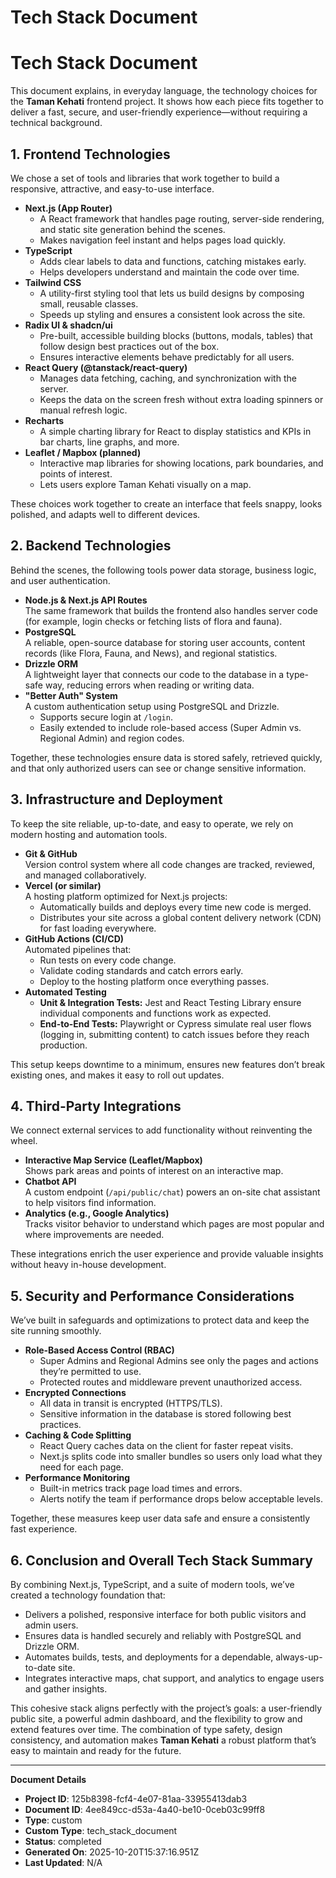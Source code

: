 # Tech Stack Document

# Tech Stack Document

This document explains, in everyday language, the technology choices for the **Taman Kehati** frontend project. It shows how each piece fits together to deliver a fast, secure, and user-friendly experience—without requiring a technical background.

## 1. Frontend Technologies

We chose a set of tools and libraries that work together to build a responsive, attractive, and easy-to-use interface.

- **Next.js (App Router)**
  - A React framework that handles page routing, server-side rendering, and static site generation behind the scenes.
  - Makes navigation feel instant and helps pages load quickly.
- **TypeScript**
  - Adds clear labels to data and functions, catching mistakes early.
  - Helps developers understand and maintain the code over time.
- **Tailwind CSS**
  - A utility-first styling tool that lets us build designs by composing small, reusable classes.
  - Speeds up styling and ensures a consistent look across the site.
- **Radix UI & shadcn/ui**
  - Pre-built, accessible building blocks (buttons, modals, tables) that follow design best practices out of the box.
  - Ensures interactive elements behave predictably for all users.
- **React Query (@tanstack/react-query)**
  - Manages data fetching, caching, and synchronization with the server.
  - Keeps the data on the screen fresh without extra loading spinners or manual refresh logic.
- **Recharts**
  - A simple charting library for React to display statistics and KPIs in bar charts, line graphs, and more.
- **Leaflet / Mapbox (planned)**
  - Interactive map libraries for showing locations, park boundaries, and points of interest.
  - Lets users explore Taman Kehati visually on a map.

These choices work together to create an interface that feels snappy, looks polished, and adapts well to different devices.

## 2. Backend Technologies

Behind the scenes, the following tools power data storage, business logic, and user authentication.

- **Node.js & Next.js API Routes**  
  The same framework that builds the frontend also handles server code (for example, login checks or fetching lists of flora and fauna).
- **PostgreSQL**  
  A reliable, open-source database for storing user accounts, content records (like Flora, Fauna, and News), and regional statistics.
- **Drizzle ORM**  
  A lightweight layer that connects our code to the database in a type-safe way, reducing errors when reading or writing data.
- **"Better Auth" System**  
  A custom authentication setup using PostgreSQL and Drizzle.  
  - Supports secure login at `/login`.  
  - Easily extended to include role-based access (Super Admin vs. Regional Admin) and region codes.

Together, these technologies ensure data is stored safely, retrieved quickly, and that only authorized users can see or change sensitive information.

## 3. Infrastructure and Deployment

To keep the site reliable, up-to-date, and easy to operate, we rely on modern hosting and automation tools.

- **Git & GitHub**  
  Version control system where all code changes are tracked, reviewed, and managed collaboratively.
- **Vercel (or similar)**  
  A hosting platform optimized for Next.js projects:
  - Automatically builds and deploys every time new code is merged.
  - Distributes your site across a global content delivery network (CDN) for fast loading everywhere.
- **GitHub Actions (CI/CD)**  
  Automated pipelines that:
  - Run tests on every code change.
  - Validate coding standards and catch errors early.
  - Deploy to the hosting platform once everything passes.
- **Automated Testing**  
  - **Unit & Integration Tests:** Jest and React Testing Library ensure individual components and functions work as expected.
  - **End-to-End Tests:** Playwright or Cypress simulate real user flows (logging in, submitting content) to catch issues before they reach production.

This setup keeps downtime to a minimum, ensures new features don’t break existing ones, and makes it easy to roll out updates.

## 4. Third-Party Integrations

We connect external services to add functionality without reinventing the wheel.

- **Interactive Map Service (Leaflet/Mapbox)**  
  Shows park areas and points of interest on an interactive map.
- **Chatbot API**  
  A custom endpoint (`/api/public/chat`) powers an on-site chat assistant to help visitors find information.
- **Analytics (e.g., Google Analytics)**  
  Tracks visitor behavior to understand which pages are most popular and where improvements are needed.

These integrations enrich the user experience and provide valuable insights without heavy in-house development.

## 5. Security and Performance Considerations

We’ve built in safeguards and optimizations to protect data and keep the site running smoothly.

- **Role-Based Access Control (RBAC)**  
  - Super Admins and Regional Admins see only the pages and actions they’re permitted to use.
  - Protected routes and middleware prevent unauthorized access.
- **Encrypted Connections**  
  - All data in transit is encrypted (HTTPS/TLS).
  - Sensitive information in the database is stored following best practices.
- **Caching & Code Splitting**  
  - React Query caches data on the client for faster repeat visits.
  - Next.js splits code into smaller bundles so users only load what they need for each page.
- **Performance Monitoring**  
  - Built-in metrics track page load times and errors.
  - Alerts notify the team if performance drops below acceptable levels.

Together, these measures keep user data safe and ensure a consistently fast experience.

## 6. Conclusion and Overall Tech Stack Summary

By combining Next.js, TypeScript, and a suite of modern tools, we’ve created a technology foundation that:

- Delivers a polished, responsive interface for both public visitors and admin users.
- Ensures data is handled securely and reliably with PostgreSQL and Drizzle ORM.
- Automates builds, tests, and deployments for a dependable, always-up-to-date site.
- Integrates interactive maps, chat support, and analytics to engage users and gather insights.

This cohesive stack aligns perfectly with the project’s goals: a user-friendly public site, a powerful admin dashboard, and the flexibility to grow and extend features over time. The combination of type safety, design consistency, and automation makes **Taman Kehati** a robust platform that’s easy to maintain and ready for the future.

---
**Document Details**
- **Project ID**: 125b8398-fcf4-4e07-81aa-33955413dab3
- **Document ID**: 4ee849cc-d53a-4a40-be10-0ceb03c99ff8
- **Type**: custom
- **Custom Type**: tech_stack_document
- **Status**: completed
- **Generated On**: 2025-10-20T15:37:16.951Z
- **Last Updated**: N/A
